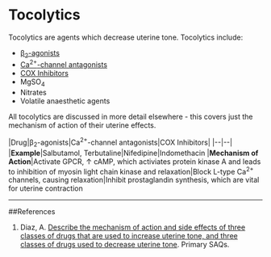 # Tocolytics

Tocolytics are agents which decrease uterine tone. Tocolytics include:
* [β<sub>2</sub>-agonists](beta_agonists.md)
* [Ca<sup>2+</sup>-channel antagonists](calcium_channel_blockers.md)
* [COX Inhibitors](cox_inhibitors.md)
* MgSO<sub>4</sub>
* Nitrates
* Volatile anaesthetic agents

All tocolytics are discussed in more detail elsewhere - this covers just the mechanism of action of their uterine effects.

|Drug|β<sub>2</sub>-agonists|Ca<sup>2+</sup>-channel antagonists|COX Inhibitors|
|--|--|
|**Example**|Salbutamol, Terbutaline|Nifedipine|Indomethacin
|**Mechanism of Action**|Activate GPCR, ↑ cAMP, which activiates protein kinase A and leads to inhibition of myosin light chain kinase and relaxation|Block L-type Ca<sup>2+</sup> channels, causing relaxation|Inhibit prostaglandin synthesis, which are vital for uterine contraction

---
##References
1. Diaz, A. [Describe the mechanism of action and side effects of three classes of drugs that are used to increase uterine tone, and three classes of drugs used to decrease uterine tone](https://icuprimaryprep.files.wordpress.com/2015/01/q24-describe-the-mechanism-of-action-and-side-effects-of-three-3-classes-of-drugs-that-are-used-to-increase-uterine-tone-and-three-3-classes-of-drugs-used-to-decrease-uterine-tone.pdf). Primary SAQs.